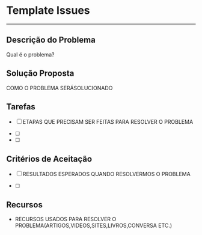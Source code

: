 # **Template Issues**
<hr style="border: 0; height: 1px; background-color: #000000;">

## **Descrição do Problema**
Qual é o problema?

## **Solução Proposta**
COMO O PROBLEMA SERÁSOLUCIONADO

## **Tarefas**
  - [ ] ETAPAS QUE PRECISAM SER FEITAS PARA RESOLVER O PROBLEMA 

  - [ ] 

  - [ ] 

## **Critérios de Aceitação**
  - [ ] RESULTADOS ESPERADOS QUANDO RESOLVERMOS O PROBLEMA

  - [ ]  

## **Recursos**

 - RECURSOS USADOS PARA RESOLVER O PROBLEMA(ARTIGOS,VIDEOS,SITES,LIVROS,CONVERSA ETC.) 
 